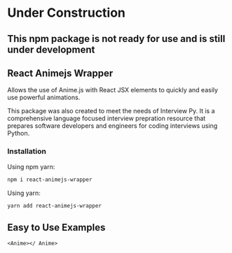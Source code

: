 # Under Construction

## This npm package is not ready for use and is still under development

## React Animejs Wrapper

Allows the use of Anime.js with React JSX elements to quickly and easily use powerful animations.

This package was also created to meet the needs of Interview Py. It is a comprehensive language focused interview prepration resource that prepares software developers and engineers for coding interviews using Python.

### Installation

Using npm yarn:

```sh
npm i react-animejs-wrapper
```

Using yarn:

```sh
yarn add react-animejs-wrapper
```

## Easy to Use Examples

```txt
<Anime></ Anime>
```
